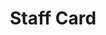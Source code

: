 ---
title: Staff Card
component: "cards"
seo:
  page_title:
  meta_description:
  featured_image: /uploads/featured-image.jpg
  featured_image_alt:
hero:
  heading:
  body:
  hero_image:
    image: /uploads/featured-image.jpg
    image_alt:
html_example:
  - |
    <article class="card flex flex-column">
        <div class="card__image-wrap cover-image">
            <img src="https://source.unsplash.com/random/800x600?person" alt="" class="card__img">
        </div>
        <div class="card__content flow">
            <h3 class="h4"><a class="card__link no-decoration" href="#">Archibald Northbottom</a></h3>
            <span class="text-style-slub">Speech impediment specialist</span>
            <div class="card__summary font-size-xs">Lorem ipsum dolor sit amet, consectetur adipiscing elit, sed do eiusmod tempor incididunt ut labore et dolore magna aliqua.</div>
        </div>
    </article>
css_example:
  - |
    .card {
        position: relative;
        list-style-type: none;
        max-width: 30ch;
        margin-inline: auto;
        margin-block-start: 0;
        transition: .3s ease-out;
        background-color: #fff;
        box-shadow: 0 4px 8px rgba(0, 0, 0, .15);

        &:hover, 
        &:focus {
            transform: translateY(-10px);

            .card__overlay {
                opacity: 1;
            }

            .card__img {
                transform: scale(1.1);
            }

            .service-card__underline {
                transform: scaleX(1.5);
            }
        }
    }

    .card::after {
        position: absolute;
        bottom: -5px;
        right: 0;
        content: "";
        width: 75%;
        height: 10px;
        background-color: #92981b;
    }

    .card__meta {
        position: absolute;
        top: -18px;
        left: 0;
        z-index: 2;
    }

    .card__image-wrap {
        position: relative;
        width: 100%;
        height: 250px;
    }

    .card__img {
        block-size: 250px;
        inline-size: 100%;
        object-fit: cover;
        transition: .3s ease-out;;
    }

    .card__overlay {
        display: grid;
        place-items: center;
        position: absolute;
        top: 0;
        right: 0;
        bottom: 0;
        left: 0;
        background: linear-gradient(109.95deg, rgba(0, 0, 0, 0.15) 0%, rgba(#cd1f40, 0.5) 100%);
        opacity: 0;
        transition: opacity .3s ease-in-out;
    }

    .card__content {
        padding: 1.25rem;
    }

    .card__link::after {
        position: absolute;
        top: 0;
        left: 0;
        z-index: 1;
        height: 100%;
        width: 100%;
        content: "";
    }
---
